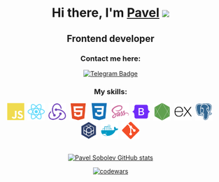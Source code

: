 <h1 align="center">Hi there, I'm <a href="#" target="_blank">Pavel</a> 
<img src="https://github.com/blackcater/blackcater/raw/main/images/Hi.gif" height="32"/></h1>
<h2 align="center">Frontend developer</h2>


<div id="badges" align="center">
  <h3 align="center">Contact me here:</h3>
  <a href="https://t.me/p_sob_dev">
    <img src="https://img.shields.io/badge/Telegram-blue?style=for-the-badge&logo=telegram&logoColor=black" alt="Telegram Badge"/>
  </a>

<h3 align="center">My skills:</h3>
<div id="skills" align="center">
    <img src="https://github.com/devicons/devicon/blob/master/icons/javascript/javascript-plain.svg" alt="JavaScript" width="40" height="40"/>&nbsp;
    <img src="https://github.com/devicons/devicon/blob/master/icons/react/react-original.svg" alt="React" width="40" height="40"/>&nbsp;
    <img src="https://github.com/devicons/devicon/blob/master/icons/redux/redux-original.svg" alt="Redux" width="40" height="40"/>&nbsp;
    <img src="https://github.com/devicons/devicon/blob/master/icons/html5/html5-plain.svg" alt="HTML" width="40" height="40"/>&nbsp;
    <img src="https://github.com/devicons/devicon/blob/master/icons/css3/css3-plain.svg" alt="CSS" width="40" height="40"/>&nbsp;
    <img src="https://github.com/devicons/devicon/blob/master/icons/sass/sass-original.svg" alt="SASS" width="40" height="40"/>&nbsp;
    <img src="https://github.com/devicons/devicon/blob/master/icons/bootstrap/bootstrap-plain.svg" alt="BootStrap" width="40" height="40"/>&nbsp;
  <img src="https://github.com/devicons/devicon/blob/master/icons/nodejs/nodejs-plain.svg" alt="Node" width="40" height="40"/>&nbsp;
    <img src="https://github.com/devicons/devicon/blob/master/icons/express/express-original.svg" alt="Express" width="40" height="40"/>&nbsp;
    <img src="https://github.com/devicons/devicon/blob/master/icons/postgresql/postgresql-plain.svg" alt="PostgreSQL" width="40" height="40"/>&nbsp;
    <img src="https://github.com/devicons/devicon/blob/master/icons/sequelize/sequelize-plain.svg" alt="Sequelize" width="40" height="40"/>&nbsp;
    <img src="https://github.com/devicons/devicon/blob/master/icons/docker/docker-plain.svg" alt="Docker" width="40" height="40"/>&nbsp;
    <img src="https://github.com/devicons/devicon/blob/master/icons/git/git-plain.svg" alt="Git" width="40" height="40"/>&nbsp;
</div>

</br>

<span style="width: 200px; margin: 0 auto">[![Pavel Sobolev GitHub stats](https://github-readme-stats.vercel.app/api?username=pavelsobolev1991&hide=stars,issues&show_icons=true&theme=dark&include_all_commits=true&count_private=true)](https://github.com/pavelsobolev1991/github-readme-stats)</span>

<span style="width: 200px; margin: 0 auto">[![codewars](https://www.codewars.com/users/pspman43/badges/large)](https://www.codewars.com/users/pspman43)</span>
</div>
